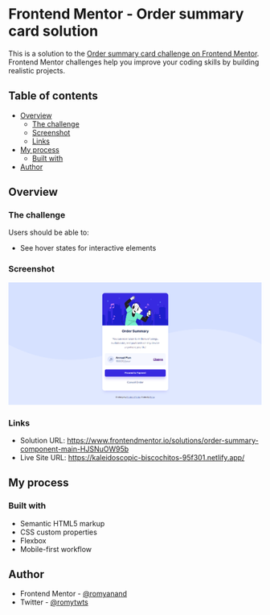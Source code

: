 # Frontend Mentor - Order summary card solution

This is a solution to the [Order summary card challenge on Frontend Mentor](https://www.frontendmentor.io/challenges/order-summary-component-QlPmajDUj). Frontend Mentor challenges help you improve your coding skills by building realistic projects. 

## Table of contents

- [Overview](#overview)
  - [The challenge](#the-challenge)
  - [Screenshot](#screenshot)
  - [Links](#links)
- [My process](#my-process)
  - [Built with](#built-with)
- [Author](#author)


## Overview

### The challenge

Users should be able to:

- See hover states for interactive elements

### Screenshot

![](./order-summary.jpg)



### Links

- Solution URL: https://www.frontendmentor.io/solutions/order-summary-component-main-HJSNuOW95b
- Live Site URL: https://kaleidoscopic-biscochitos-95f301.netlify.app/

## My process

### Built with

- Semantic HTML5 markup
- CSS custom properties
- Flexbox
- Mobile-first workflow



## Author

- Frontend Mentor - [@romyanand](https://www.frontendmentor.io/profile/romyanand)
- Twitter - [@romytwts](https://www.twitter.com/romytwts)




